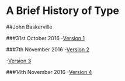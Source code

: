 A Brief History of Type
======================

##John Baskerville

###31st October 2016
-[Version 1](https://ixdcraig.github.io/brief-history-of-type/baskerville1.html)

###7th November 2016
-[Version 2](https://ixdcraig.github.io/brief-history-of-type/baskerville2.html) 

-[Version 3](https://ixdcraig.github.io/brief-history-of-type/baskerville3.html)

###14th November 2016
-[Version 4](https://ixdcraig.github.io/brief-history-of-type/baskerville4.html)
